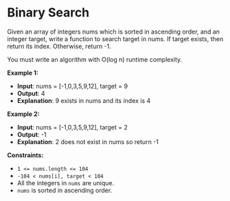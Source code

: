 # Binary Search

Given an array of integers nums which is sorted in ascending order, and an integer target, write a function to search target in nums. If target exists, then return its index. Otherwise, return -1.

You must write an algorithm with O(log n) runtime complexity.

**Example 1:**

- **Input**: nums = [-1,0,3,5,9,12], target = 9
- **Output**: 4
- **Explanation**: 9 exists in nums and its index is 4

**Example 2:**

- **Input**: nums = [-1,0,3,5,9,12], target = 2
- **Output**: -1
- **Explanation**: 2 does not exist in nums so return -1

**Constraints:**

- ``1 <= nums.length <= 104``
- ``-104 < nums[i], target < 104``
- All the integers in ``nums`` are unique.
- ``nums`` is sorted in ascending order.
